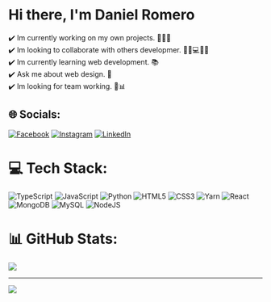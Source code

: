 # Hi there, I'm Daniel Romero
✔️ Im currently working on my own projects. 👨🏽‍💻<br>✔️ Im looking to collaborate with others developmer. 👨‍💻💻👨‍💻<br>✔️ Im currently learning web development. 📚<br>✔️ Ask me about web design. 💬<br>✔️ Im looking for team working. 💼📊 


## 🌐 Socials:
[![Facebook](https://img.shields.io/badge/Facebook-%231877F2.svg?logo=Facebook&logoColor=white)](https://facebook.com/eldante02) [![Instagram](https://img.shields.io/badge/Instagram-%23E4405F.svg?logo=Instagram&logoColor=white)](https://instagram.com/dromerof) [![LinkedIn](https://img.shields.io/badge/LinkedIn-%230077B5.svg?logo=linkedin&logoColor=white)](https://linkedin.com/in/daniel-romero) 

# 💻 Tech Stack:
![TypeScript](https://img.shields.io/badge/typescript-%23007ACC.svg?style=flat&logo=typescript&logoColor=white) ![JavaScript](https://img.shields.io/badge/javascript-%23323330.svg?style=flat&logo=javascript&logoColor=%23F7DF1E) ![Python](https://img.shields.io/badge/python-3670A0?style=flat&logo=python&logoColor=ffdd54) ![HTML5](https://img.shields.io/badge/html5-%23E34F26.svg?style=flat&logo=html5&logoColor=white) ![CSS3](https://img.shields.io/badge/css3-%231572B6.svg?style=flat&logo=css3&logoColor=white) ![Yarn](https://img.shields.io/badge/yarn-%232C8EBB.svg?style=flat&logo=yarn&logoColor=white) ![React](https://img.shields.io/badge/react-%2320232a.svg?style=flat&logo=react&logoColor=%2361DAFB) ![MongoDB](https://img.shields.io/badge/MongoDB-%234ea94b.svg?style=flat&logo=mongodb&logoColor=white) ![MySQL](https://img.shields.io/badge/mysql-%2300f.svg?style=flat&logo=mysql&logoColor=white) ![NodeJS](https://img.shields.io/badge/node.js-6DA55F?style=flat&logo=node.js&logoColor=white)
# 📊 GitHub Stats:
![](https://github-readme-stats.vercel.app/api?username=danielromerof&theme=algolia&hide_border=false&include_all_commits=true&count_private=true)<br/>

---
[![](https://visitcount.itsvg.in/api?id=danielromerof&icon=0&color=0)](https://visitcount.itsvg.in)

<!-- Proudly created with GPRM ( https://gprm.itsvg.in ) -->
